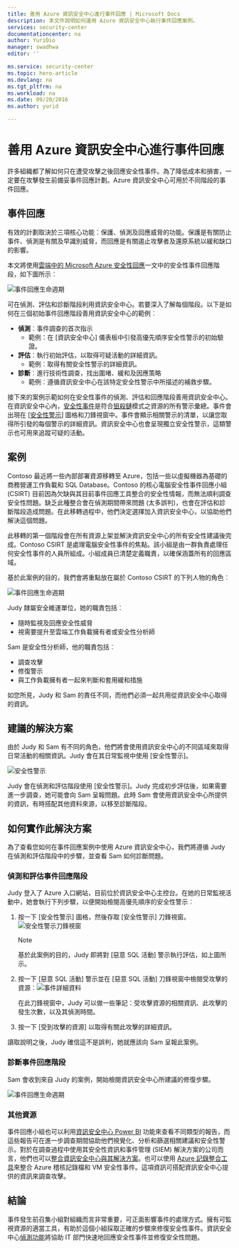 ```yaml
---
title: 善用 Azure 資訊安全中心進行事件回應 | Microsoft Docs
description: 本文件說明如何運用 Azure 資訊安全中心執行事件回應案例。
services: security-center
documentationcenter: na
author: YuriDio
manager: swadhwa
editor: ''

ms.service: security-center
ms.topic: hero-article
ms.devlang: na
ms.tgt_pltfrm: na
ms.workload: na
ms.date: 09/20/2016
ms.author: yurid

---
```

# 善用 Azure 資訊安全中心進行事件回應
許多組織都了解如何只在遭受攻擊之後回應安全性事件。為了降低成本和損害，一定要在攻擊發生前備妥事件回應計劃。Azure 資訊安全中心可用於不同階段的事件回應。

## 事件回應
有效的計劃取決於三項核心功能：保護、偵測及回應威脅的功能。保護是有關防止事件、偵測是有關及早識別威脅，而回應是有關遏止攻擊者及還原系統以緩和缺口的影響。

本文將使用[雲端中的 Microsoft Azure 安全性回應](https://gallery.technet.microsoft.com/Azure-Security-Response-in-dd18c678)一文中的安全性事件回應階段，如下圖所示︰

![事件回應生命週期](./media/security-center-incident-response/security-center-incident-response-fig1.png)

可在偵測、評估和診斷階段利用資訊安全中心。若要深入了解每個階段。以下是如何在三個初始事件回應階段善用資訊安全中心的範例︰

* **偵測**︰事件調查的首次指示
  * 範例：在 [資訊安全中心] 儀表板中引發高優先順序安全性警示的初始驗證。
* **評估**︰執行初始評估，以取得可疑活動的詳細資訊。
  * 範例︰取得有關安全性警示的詳細資訊。
* **診斷**︰進行技術性調查，找出圍堵、緩和及因應策略
  * 範例︰遵循資訊安全中心在該特定安全性警示中所描述的補救步驟。

接下來的案例示範如何在安全性事件的偵測、評估和回應階段善用資訊安全中心。在資訊安全中心內，[安全性事件](security-center-incident.md)是符合[狙殺鏈](https://blogs.technet.microsoft.com/office365security/addressing-your-cxos-top-five-cloud-security-concerns/)模式之資源的所有警示彙總。事件會出現在 [[安全性警示](security-center-managing-and-responding-alerts.md)] 圖格和刀鋒視窗中。事件會顯示相關警示的清單，以讓您取得所引發的每個警示的詳細資訊。資訊安全中心也會呈現獨立安全性警示，這類警示也可用來追蹤可疑的活動。

## 案例
Contoso 最近將一些內部部署資源移轉至 Azure，包括一些以虛擬機器為基礎的商務營運工作負載和 SQL Database。Contoso 的核心電腦安全性事件回應小組 (CSIRT) 目前因為欠缺與其目前事件回應工具整合的安全性情報，而無法順利調查安全性問題。缺乏此種整合會在偵測期間帶來問題 (太多誤判)，也會在評估和診斷階段造成問題。在此移轉過程中，他們決定選擇加入資訊安全中心，以協助他們解決這個問題。

此移轉的第一個階段會在所有資源上架並解決資訊安全中心的所有安全性建議後完成。Contoso CSIRT 是處理電腦安全性事件的焦點。該小組是由一群負責處理任何安全性事件的人員所組成。小組成員已清楚定義職責，以確保涵蓋所有的回應區域。

基於此案例的目的，我們會將重點放在屬於 Contoso CSIRT 的下列人物的角色︰

![事件回應生命週期](./media/security-center-incident-response/security-center-incident-response-fig2.png)

Judy 隸屬安全維運單位，她的職責包括︰

* 隨時監視及回應安全性威脅
* 視需要提升至雲端工作負載擁有者或安全性分析師

Sam 是安全性分析師，他的職責包括︰

* 調查攻擊
* 修復警示
* 與工作負載擁有者一起來判斷和套用緩和措施

如您所見，Judy 和 Sam 的責任不同，而他們必須一起共用從資訊安全中心取得的資訊。

## 建議的解決方案
由於 Judy 和 Sam 有不同的角色，他們將會使用資訊安全中心的不同區域來取得日常活動的相關資訊。Judy 會在其日常監視中使用 [安全性警示]。

![安全性警示](./media/security-center-incident-response/security-center-incident-response-fig3.png)

Judy 會在偵測和評估階段使用 [安全性警示]。Judy 完成初步評估後，如果需要進一步調查，她可能會向 Sam 呈報問題。此時 Sam 會使用資訊安全中心所提供的資訊，有時搭配其他資料來源，以移至診斷階段。

## 如何實作此解決方案
為了查看您如何在事件回應案例中使用 Azure 資訊安全中心，我們將遵循 Judy 在偵測和評估階段中的步驟，並查看 Sam 如何診斷問題。

### 偵測和評估事件回應階段
Judy 登入了 Azure 入口網站，目前位於資訊安全中心主控台。在她的日常監視活動中，她會執行下列步驟，以便開始檢閱高優先順序的安全性警示︰

1. 按一下 [安全性警示] 圖格，然後存取 [安全性警示] 刀鋒視窗。![安全性警示刀鋒視窗](./media/security-center-incident-response/security-center-incident-response-fig4.png)
   
   > [!NOTE]
   > 基於此案例的目的，Judy 即將對 [惡意 SQL 活動] 警示執行評估，如上圖所示。
   > 
   > 
2. 按一下 [惡意 SQL 活動] 警示並在 [惡意 SQL 活動] 刀鋒視窗中檢閱受攻擊的資源︰![事件詳細資料](./media/security-center-incident-response/security-center-incident-response-fig5.png)
   
    在此刀鋒視窗中，Judy 可以做一些筆記：受攻擊資源的相關資訊、此攻擊的發生次數，以及其偵測時間。
3. 按一下 [受到攻擊的資源] 以取得有關此攻擊的詳細資訊。

讀取說明之後，Judy 確信這不是誤判，她就應該向 Sam 呈報此案例。

### 診斷事件回應階段
Sam 會收到來自 Judy 的案例，開始檢閱資訊安全中心所建議的修復步驟。

![事件回應生命週期](./media/security-center-incident-response/security-center-incident-response-fig6.png)

### 其他資源
事件回應小組也可以利用[資訊安全中心 Power BI](security-center-powerbi.md) 功能來查看不同類型的報告，而這些報告可在進一步調查期間協助他們視覺化、分析和篩選相關建議和安全性警示。對於在調查過程中使用其安全性資訊和事件管理 (SIEM) 解決方案的公司而言，他們也可以[整合資訊安全中心與其解決方案](security-center-integrating-alerts-with-log-integration.md)。也可以使用 [Azure 記錄整合工具](https://blogs.msdn.microsoft.com/azuresecurity/2016/07/21/microsoft-azure-log-integration-preview/)來整合 Azure 稽核記錄檔和 VM 安全性事件。這項資訊可搭配資訊安全中心提供的資訊來調查攻擊。

## 結論
事件發生前召集小組對組織而言非常重要，可正面影響事件的處理方式。擁有可監視資源的適當工具，有助於這個小組採取正確的步驟來修復安全性事件。資訊安全中心[偵測功能](security-center-detection-capabilities.md)將協助 IT 部門快速地回應安全性事件並修復安全性問題。

<!---HONumber=AcomDC_0921_2016-->